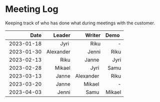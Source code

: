 # Meeting Log

Keeping track of who has done what during meetings with the customer.

|       Date |    Leader |    Writer |   Demo |
| ---------: | --------: | --------: | -----: |
| 2023-01-18 |      Jyri |      Riku |      - |
| 2023-01-30 | Alexander |     Jenni |   Riku |
| 2023-02-13 |      Riku |     Janne |   Jyri |
| 2023-02-28 |    Mikael |      Jyri |   Samu |
| 2023-03-13 |     Janne | Alexander |   Riku |
| 2023-03-20 |     Janne |    Mikael |      - |
| 2023-04-03 |     Jenni |      Samu | Mikael |
